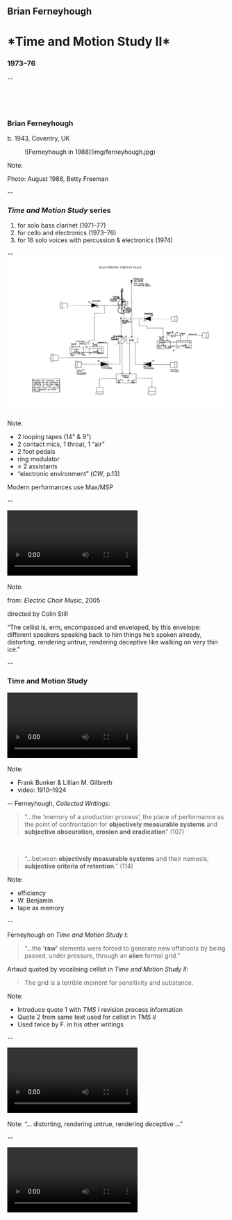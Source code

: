 <!-- .slide: data-background="/img/ferneyhough-deforce-screenshot.png" -->
<div class="overlay-title">
  <h2>Brian Ferneyhough</h1>
  <h1>*Time and Motion Study II*</h2>
  <h3>1973–76</h3>
</div>

--
<!-- .slide: class="image-right" -->
<div>

&nbsp;

&nbsp;

### Brian Ferneyhough

b. 1943, Coventry, UK

</div>
<figure>
![Ferneyhough in 1988](img/ferneyhough.jpg)
</figure>

Note:

Photo: August 1988, Betty Freeman

--

### *Time and Motion Study* series

1. for solo bass clarinet (1971–77)
2. for cello and electronics (1973–76)
3. for 16 solo voices with percussion & electronics (1974)

<!-- .element: type="I" class="roman" -->

--
![Technical diagram for Ferneyhough’s Time and Motion Study II](/img/ferneyhough-tech-layout.png)

Note:
- 2 looping tapes (14" & 9")
- 2 contact mics, 1 throat, 1 “air”
- 2 foot pedals
- ring modulator
- ≥ 2 assistants
- “electronic environment” (*CW*, p.13)

Modern performances use Max/MSP

--

<video controls>
  <source data-src="video/bf-rendering-deceptive.mp4" type="video/mp4">
  Brian Ferneyhough saying, “The cellist is, erm, encompassed and enveloped, by this envelope: different speakers speaking back to him things he’s spoken already, distorting, rendering untrue, rendering deceptive like walking on very thin ice.”
</video>

Note:

from: *Electric Chair Music*, 2005

directed by Colin Still

“The cellist is, erm, encompassed and enveloped, by this envelope: different speakers speaking back to him things he’s spoken already, distorting, rendering untrue, rendering deceptive like walking on very thin ice.”

--

### Time and Motion Study

<video controls>
  <source data-src="video/gilbreth-stamping.mp4" type="video/mp4">
  <source data-src="video/gilbreth-stamping.webm" type="video/webm">
  Sorry, old browser, no video for you.
</video><!-- .element: class="fragment grow" data-fragment-index="1" -->

Note:
- Frank Bunker & Lillian M. Gilbreth
- video: 1910–1924

--
Ferneyhough, *Collected Writings*:

> “…the ‘memory of a production process’, the place of performance as the point
> of confrontation for **objectively measurable systems** and **subjective
> obscuration, erosion and eradication**” (107)

&nbsp;

> “…between **objectively measurable systems** and their nemesis, **subjective
> criteria of retention**.” (114)

Note:

- efficiency
- W. Benjamin
- tape as memory

--

Ferneyhough on *Time and Motion Study I*:

> “…the **‘raw’** elements were forced to generate new offshoots by being passed,
> under pressure, through an **alien** formal grid.”

Artaud quoted by vocalising cellist in *Time and Motion Study II*:

<!-- .element: class="fragment" data-fragment-index="1" -->

> The grid is a terrible moment for sensitivity and substance.

<!-- .element: class="fragment" data-fragment-index="1" -->

Note:
- Introduce quote 1 with _TMS I_ revision process information
- Quote 2 from same text used for cellist in _TMS II_
- Used twice by F. in his other writings

--

<video controls>
  <source data-src="video/bf-rendering-deceptive.mp4#t=9.5,16.4" type="video/mp4">
  Brian Ferneyhough saying, “… distorting, rendering untrue, rendering deceptive …”
</video>

Note:
“… distorting, rendering untrue, rendering deceptive …”

--
<!-- .slide: data-background="#000000" -->
<video controls>
  <source data-src="video/bf-scream.mp4" type="video/mp4">
  Sorry, old browser, no video for you.
</video>

